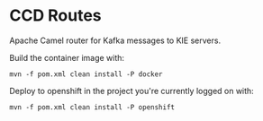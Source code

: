 # CCD Routes

Apache Camel router for Kafka messages to KIE servers.

Build the container image with:

```shell
mvn -f pom.xml clean install -P docker
```

Deploy to openshift in the project you're currently logged on with:

```shell
mvn -f pom.xml clean install -P openshift
```
